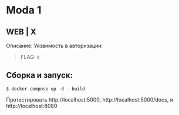 # Moda 1
## WEB | X

Описание:
Уязвимость в авторизации.

> FLAG: `X`

## Сборка и запуск:

``
$ docker-compose up -d --build
``

Протестировать http://localhost:5000, http://localhost:5000/docs, и http://localhost:8080
